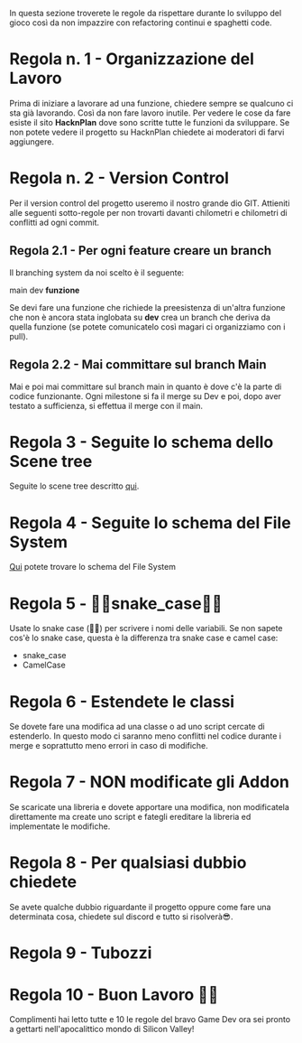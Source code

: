 In questa sezione troverete le regole da rispettare durante lo sviluppo del gioco così da non impazzire con refactoring continui e spaghetti code.

# Regola n. 1 - Organizzazione del Lavoro
Prima di iniziare a lavorare ad una funzione, chiedere sempre se qualcuno ci sta già lavorando. Così da non fare lavoro inutile. Per vedere le cose da fare esiste il sito **HacknPlan** dove sono scritte tutte le funzioni da sviluppare. Se non potete vedere il progetto su HacknPlan chiedete ai moderatori di farvi aggiungere.

# Regola n. 2 - Version Control
Per il version control del progetto useremo il nostro grande dio GIT.
Attieniti alle seguenti sotto-regole per non trovarti davanti chilometri e chilometri di conflitti ad ogni commit.
## Regola 2.1 - Per ogni feature creare un branch
Il branching system da noi scelto è il seguente:

main
	dev
		**funzione**

Se devi fare una funzione che richiede la preesistenza di un'altra funzione che non è ancora stata inglobata su **dev** crea un branch che deriva da quella funzione (se potete comunicatelo così magari ci organizziamo con i pull).
## Regola 2.2 - Mai committare sul branch Main
Mai e poi mai committare sul branch main in quanto è dove c'è la parte di codice funzionante. Ogni milestone si fa il merge su Dev e poi, dopo aver testato a sufficienza, si effettua il merge con il main.

# Regola 3 - Seguite lo schema dello Scene tree
Seguite lo scene tree descritto [qui](DevGuide/Scene%20Tree.md).

# Regola 4 - Seguite lo schema del File System
[Qui](DevGuide/File%20System.md) potete trovare lo schema del File System

# Regola 5 - 🐍🏡snake_case🐍🏡
Usate lo snake case (🐍🏡) per scrivere i nomi delle variabili.
Se non sapete cos'è lo snake case, questa è la differenza tra snake case e camel case:
- snake_case
- CamelCase
# Regola 6 - Estendete le classi
Se dovete fare una modifica ad una classe o ad uno script cercate di estenderlo.
In questo modo ci saranno meno conflitti nel codice durante i merge e soprattutto meno errori in caso di modifiche.

# Regola 7 - NON modificate gli Addon
Se scaricate una libreria e dovete apportare una modifica, non modificatela direttamente ma create uno script e fategli ereditare la libreria ed implementate le modifiche.

# Regola 8 - Per qualsiasi dubbio chiedete
Se avete qualche dubbio riguardante il progetto oppure come fare una determinata cosa, chiedete sul discord e tutto si risolverà😎.

# Regola 9 - Tubozzi

# Regola 10 - Buon Lavoro 🧑‍💻
Complimenti hai letto tutte e 10 le regole del bravo Game Dev ora sei pronto a gettarti nell'apocalittico mondo di Silicon Valley!